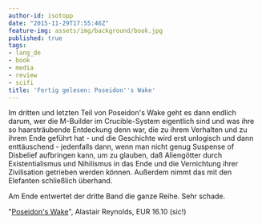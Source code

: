 ```yaml
---
author-id: isotopp
date: "2015-11-29T17:55:46Z"
feature-img: assets/img/background/book.jpg
published: true
tags:
- lang_de
- book
- media
- review
- scifi
title: 'Fertig gelesen: Poseidon''s Wake'
---
```

Im dritten und letzten Teil von Poseidon's Wake geht es dann endlich darum, wer die M-Builder im Crucible-System eigentlich sind und was ihre so haarsträubende Entdeckung denn war, die zu ihrem Verhalten und zu ihrem Ende geführt hat - und die Geschichte wird erst unlogisch und dann enttäuschend - jedenfalls dann, wenn man nicht genug Suspense of Disbelief aufbringen kann, um zu glauben, daß Aliengötter durch Existentialismus und Nihilismus in das Ende und die Vernichtung ihrer Zivilisation getrieben werden können. Außerdem nimmt das mit den Elefanten schließlich überhand.

Am Ende entwertet der dritte Band die ganze Reihe. Sehr schade.

"[Poseidon's Wake](https://www.amazon.de/Poseidons-Wake-English-Alastair-Reynolds-ebook/dp/B00OOQJAY8)", Alastair Reynolds, EUR 16.10 (sic!)
